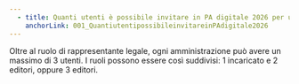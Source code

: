 ```yaml
---
  - title: Quanti utenti è possibile invitare in PA digitale 2026 per una singola amministrazione?
    anchorLink: 001_QuantiutentipossibileinvitareinPAdigitale2026
---
```


Oltre al ruolo di rappresentante legale, ogni amministrazione può avere un massimo di 3 utenti. I ruoli possono essere così suddivisi: 1 incaricato e 2 editori, oppure 3 editori.